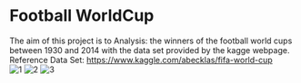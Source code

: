 # Football WorldCup
The aim of this project is to Analysis: the winners of the football  world cups between 1930 and 2014 with the data set provided by the kagge webpage.<br/>
Reference Data Set: https://www.kaggle.com/abecklas/fifa-world-cup<br/>
![1](https://user-images.githubusercontent.com/43514418/107335408-31fb1f80-6ab8-11eb-8eb0-ff5b299d94a5.jpg)
![2](https://user-images.githubusercontent.com/43514418/107335421-34f61000-6ab8-11eb-924b-3539695731a5.jpg)
![3](https://user-images.githubusercontent.com/43514418/107335425-358ea680-6ab8-11eb-8215-ef5c054a9723.jpg)
